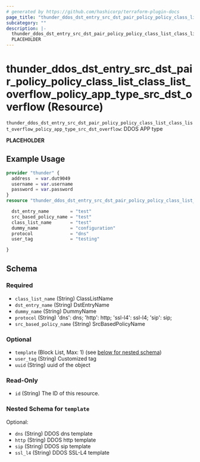 ```yaml
---
# generated by https://github.com/hashicorp/terraform-plugin-docs
page_title: "thunder_ddos_dst_entry_src_dst_pair_policy_policy_class_list_class_list_overflow_policy_app_type_src_dst_overflow Resource - terraform-provider-thunder"
subcategory: ""
description: |-
  thunder_ddos_dst_entry_src_dst_pair_policy_policy_class_list_class_list_overflow_policy_app_type_src_dst_overflow: DDOS APP type
  PLACEHOLDER
---
```


# thunder_ddos_dst_entry_src_dst_pair_policy_policy_class_list_class_list_overflow_policy_app_type_src_dst_overflow (Resource)

`thunder_ddos_dst_entry_src_dst_pair_policy_policy_class_list_class_list_overflow_policy_app_type_src_dst_overflow`: DDOS APP type

__PLACEHOLDER__

## Example Usage

```terraform
provider "thunder" {
  address  = var.dut9049
  username = var.username
  password = var.password
}
resource "thunder_ddos_dst_entry_src_dst_pair_policy_policy_class_list_class_list_overflow_policy_app_type_src_dst_overflow" "thunder_ddos_dst_entry_src_dst_pair_policy_policy_class_list_class_list_overflow_policy_app_type_src_dst_overflow" {

  dst_entry_name        = "test"
  src_based_policy_name = "test"
  class_list_name       = "test"
  dummy_name            = "configuration"
  protocol              = "dns"
  user_tag              = "testing"

}
```

<!-- schema generated by tfplugindocs -->
## Schema

### Required

- `class_list_name` (String) ClassListName
- `dst_entry_name` (String) DstEntryName
- `dummy_name` (String) DummyName
- `protocol` (String) 'dns': dns; 'http': http; 'ssl-l4': ssl-l4; 'sip': sip;
- `src_based_policy_name` (String) SrcBasedPolicyName

### Optional

- `template` (Block List, Max: 1) (see [below for nested schema](#nestedblock--template))
- `user_tag` (String) Customized tag
- `uuid` (String) uuid of the object

### Read-Only

- `id` (String) The ID of this resource.

<a id="nestedblock--template"></a>
### Nested Schema for `template`

Optional:

- `dns` (String) DDOS dns template
- `http` (String) DDOS http template
- `sip` (String) DDOS sip template
- `ssl_l4` (String) DDOS SSL-L4 template


